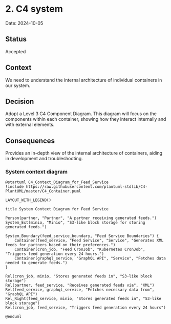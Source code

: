# 2. C4 system

Date: 2024-10-05

## Status

Accepted

## Context

We need to understand the internal architecture of individual containers in our system.

## Decision

Adopt a Level 3 C4 Component Diagram. This diagram will focus on the components within each container,
showing how they interact internally and with external elements.

## Consequences

Provides an in-depth view of the internal architecture of containers, aiding in development and troubleshooting.

### System context diagram

```plantuml
@startuml C4_Context_Diagram_for_Feed_Service
!include https://raw.githubusercontent.com/plantuml-stdlib/C4-PlantUML/master/C4_Container.puml

LAYOUT_WITH_LEGEND()

title System Context Diagram for Feed Service

Person(partner, "Partner", "A partner receiving generated feeds.")
System_Ext(minio, "Minio", "S3-like block storage for storing generated feeds.")

System_Boundary(feed_service_boundary, "Feed Service Boundaries") {
    Container(feed_service, "Feed Service", "Service", "Generates XML feeds for partners based on their preferences.")
    Container(cron_job, "Feed CronJob", "Kubernetes CronJob", "Triggers feed generation every 24 hours.")
    Container(graphql_service, "GraphQL API", "Service", "Fetches data needed to generate feeds.")
}

Rel(cron_job, minio, "Stores generated feeds in", "S3-like block storage")
Rel(partner, feed_service, "Receives generated feeds via", "XML")
Rel(feed_service, graphql_service, "Fetches necessary data from", "GraphQL API")
Rel_Right(feed_service, minio, "Stores generated feeds in", "S3-like block storage")
Rel(cron_job, feed_service, "Triggers feed generation every 24 hours")

@enduml
```
